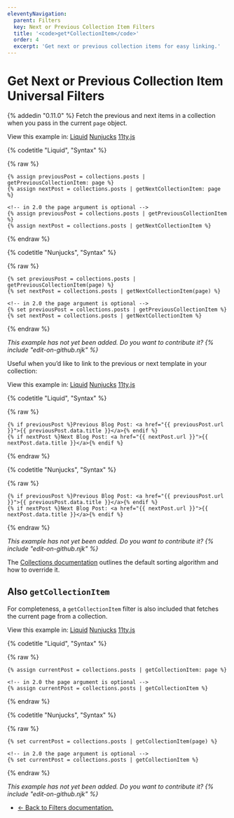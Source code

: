 ```yaml
---
eleventyNavigation:
  parent: Filters
  key: Next or Previous Collection Item Filters
  title: '<code>get*CollectionItem</code>'
  order: 4
  excerpt: 'Get next or previous collection items for easy linking.'
---
```

# Get Next or Previous Collection Item Universal Filters

{% addedin "0.11.0" %} Fetch the previous and next items in a collection when you pass in the current `page` object.

<is-land on:visible import="/js/seven-minute-tabs.js">
<seven-minute-tabs>
  <div role="tablist" aria-label="Template Language Chooser">
    View this example in:
    <a href="#nextprev-liquid" role="tab">Liquid</a>
    <a href="#nextprev-njk" role="tab">Nunjucks</a>
    <a href="#nextprev-js" role="tab">11ty.js</a>
  </div>
  <div id="nextprev-liquid" role="tabpanel">

{% codetitle "Liquid", "Syntax" %}

{% raw %}
```liquid
{% assign previousPost = collections.posts | getPreviousCollectionItem: page %}
{% assign nextPost = collections.posts | getNextCollectionItem: page %}

<!-- in 2.0 the page argument is optional -->
{% assign previousPost = collections.posts | getPreviousCollectionItem %}
{% assign nextPost = collections.posts | getNextCollectionItem %}
```
{% endraw %}

  </div>
  <div id="nextprev-njk" role="tabpanel">

{% codetitle "Nunjucks", "Syntax" %}

{% raw %}
```jinja2
{% set previousPost = collections.posts | getPreviousCollectionItem(page) %}
{% set nextPost = collections.posts | getNextCollectionItem(page) %}

<!-- in 2.0 the page argument is optional -->
{% set previousPost = collections.posts | getPreviousCollectionItem %}
{% set nextPost = collections.posts | getNextCollectionItem %}
```
{% endraw %}

  </div>
  <div id="nextprev-js" role="tabpanel">
    <p><em>This example has not yet been added. Do you want to contribute it? {% include "edit-on-github.njk" %}</em></p>
  </div>
</seven-minute-tabs>
</is-land>

Useful when you’d like to link to the previous or next template in your collection:

<is-land on:visible import="/js/seven-minute-tabs.js">
<seven-minute-tabs>
  <div role="tablist" aria-label="Template Language Chooser">
    View this example in:
    <a href="#nextprevlink-liquid" role="tab">Liquid</a>
    <a href="#nextprevlink-njk" role="tab">Nunjucks</a>
    <a href="#nextprevlink-js" role="tab">11ty.js</a>
  </div>
  <div id="nextprevlink-liquid" role="tabpanel">

{% codetitle "Liquid", "Syntax" %}

{% raw %}
```liquid
{% if previousPost %}Previous Blog Post: <a href="{{ previousPost.url }}">{{ previousPost.data.title }}</a>{% endif %}
{% if nextPost %}Next Blog Post: <a href="{{ nextPost.url }}">{{ nextPost.data.title }}</a>{% endif %}
```
{% endraw %}

  </div>
  <div id="nextprevlink-njk" role="tabpanel">

{% codetitle "Nunjucks", "Syntax" %}

{% raw %}
```jinja2
{% if previousPost %}Previous Blog Post: <a href="{{ previousPost.url }}">{{ previousPost.data.title }}</a>{% endif %}
{% if nextPost %}Next Blog Post: <a href="{{ nextPost.url }}">{{ nextPost.data.title }}</a>{% endif %}
```
{% endraw %}

  </div>
  <div id="nextprevlink-js" role="tabpanel">
    <p><em>This example has not yet been added. Do you want to contribute it? {% include "edit-on-github.njk" %}</em></p>
  </div>
</seven-minute-tabs>
</is-land>

The [Collections documentation](/docs/collections/#sorting) outlines the default sorting algorithm and how to override it.

## Also `getCollectionItem`

For completeness, a `getCollectionItem` filter is also included that fetches the current page from a collection.

<is-land on:visible import="/js/seven-minute-tabs.js">
<seven-minute-tabs>
  <div role="tablist" aria-label="Template Language Chooser">
    View this example in:
    <a href="#getitem-liquid" role="tab">Liquid</a>
    <a href="#getitem-njk" role="tab">Nunjucks</a>
    <a href="#getitem-js" role="tab">11ty.js</a>
  </div>
  <div id="getitem-liquid" role="tabpanel">

{% codetitle "Liquid", "Syntax" %}

{% raw %}
```liquid
{% assign currentPost = collections.posts | getCollectionItem: page %}

<!-- in 2.0 the page argument is optional -->
{% assign currentPost = collections.posts | getCollectionItem %}
```
{% endraw %}

  </div>
  <div id="getitem-njk" role="tabpanel">

{% codetitle "Nunjucks", "Syntax" %}

{% raw %}
```jinja2
{% set currentPost = collections.posts | getCollectionItem(page) %}

<!-- in 2.0 the page argument is optional -->
{% set currentPost = collections.posts | getCollectionItem %}
```
{% endraw %}

  </div>
  <div id="getitem-js" role="tabpanel">
    <p><em>This example has not yet been added. Do you want to contribute it? {% include "edit-on-github.njk" %}</em></p>
  </div>
</seven-minute-tabs>
</is-land>


* [← Back to Filters documentation.](/docs/filters/)
